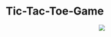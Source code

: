 ﻿# Tic-Tac-Toe-Game
<p align="center">
  <a href="https://skillicons.dev">
    <img src="https://skillicons.dev/icons?i=git,html,css,js"/>
  </a>
</p>

